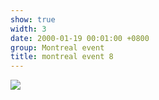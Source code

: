 ```yaml
---
show: true
width: 3
date: 2000-01-19 00:01:00 +0800
group: Montreal event
title: montreal event 8
---
```

<div>
<a href="/assets/images/photos/montreal event/20230827-DSC09768.jpg" target="_blank">
    <img data-src="/assets/images/photos/montreal event/20230827-DSC09768.jpg" class="lazy w-100 rounded-xl" src="{{ '/assets/images/empty_300x200.png' | relative_url }}">
</a>
</div>
